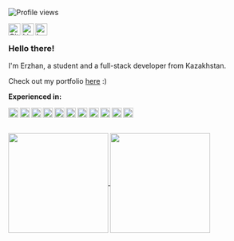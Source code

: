 ![Profile views](https://komarev.com/ghpvc/?username=kekland&color=ca054d)

<a href="https://github.com/kekland">
  <img align="left" alt="GitHub profile" src="https://kekland.com/api/uploads/github_faa2ba25f7.svg" width="24px" />
</a>

<a href="https://linkedin.com/in/kekland">
  <img align="left" alt="LinkedIn profile" src="https://kekland.com/api/uploads/linkedin_293d24e578.svg" width="24px" />
</a>

<a href="https://last.fm/user/kekland">
  <img align="left" alt="Last.fm profile" src="https://kekland.com/api/uploads/lastfm_2554f01992.svg" width="24px" />
</a>

<br />

### Hello there!

I'm Erzhan, a student and a full-stack developer from Kazakhstan.

Check out my portfolio [here](https://kekland.com) :)

**Experienced in:**  

<img alt="Flutter" align="left" height="20" src="https://kekland.com/api/uploads/flutter_387194d029.svg">
<img alt="Dart" align="left" height="20" src="https://kekland.com/api/uploads/dartlang_6d144f796e.svg">
<img alt="Android" align="left" height="20" src="https://kekland.com/api/uploads/android_631b138d4b.svg">
<img alt="JavaScript" align="left" height="20" src="https://kekland.com/api/uploads/javascript_6ec981f863.svg">
<img alt="TypeScript" align="left" height="20" src="https://kekland.com/api/uploads/typescript_8a6b5532e5.svg">
<img alt="React" align="left" height="20" src="https://kekland.com/api/uploads/react_db7f961979.svg">
<img alt="Node.js" align="left" height="20" src="https://kekland.com/api/uploads/nodejs_49fbbe5ba8.svg">
<img alt="Java" align="left" height="20" src="https://kekland.com/api/uploads/java_0f4e3a707d.svg">
<img alt="C++" align="left" height="20" src="https://kekland.com/api/uploads/c_plus_plus_3948647d72.svg">
<img alt="C#" align="left" height="20" src="https://kekland.com/api/uploads/c_sharp_c36b4aaef2.svg">
<img alt="First Robotics Competition" align="left" height="20" src="https://kekland.com/api/uploads/frc_c719af9383.svg">

<br />
<br />
<br />

<a href="https://discord.com/users/149878649145786368">
  <img align="center" height="200px" src="https://lanyard-profile-readme.vercel.app/api/149878649145786368?hideDiscrim=true" />
</a>

<a href="https://github.com/kekland">
  <img align="center" height="200px" src="https://github-readme-stats.vercel.app/api?username=kekland&count_private=true&bg_color=1a1c20&title_color=ffffff&text_color=cccccc&hide_border=true&show_icons=true&border_radius=10px" />
</a>
